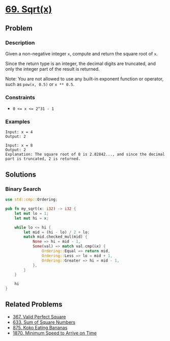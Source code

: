 # [69. Sqrt(x)](https://leetcode.com/problems/sqrtx/)

## Problem

### Description

Given a non-negative integer `x`, compute and return the square root of `x`.

Since the return type is an integer, the decimal digits are truncated, and only
the integer part of the result is returned.

Note: You are not allowed to use any built-in exponent function or operator,
such as `pow(x, 0.5)` or `x ** 0.5`.

### Constraints

* `0 <= x <= 2^31 - 1`

### Examples

```text
Input: x = 4
Output: 2
```

```text
Input: x = 8
Output: 2
Explanation: The square root of 8 is 2.82842..., and since the decimal part is truncated, 2 is returned.
```

## Solutions

### Binary Search

```rust
use std::cmp::Ordering;

pub fn my_sqrt(x: i32) -> i32 {
    let mut lo = 1;
    let mut hi = x;

    while lo <= hi {
        let mid = (hi - lo) / 2 + lo;
        match mid.checked_mul(mid) {
            None => hi = mid - 1,
            Some(val) => match val.cmp(&x) {
                Ordering::Equal => return mid,
                Ordering::Less => lo = mid + 1,
                Ordering::Greater => hi = mid - 1,
            },
        }
    }

    hi
}
```

## Related Problems

* [367. Valid Perfect Square](/leetcode/300%20-%20399/367%20-%20Valid%20Perfect%20Square.md)
* [633. Sum of Square Numbers](/leetcode/600%20-%20699/633%20-%20Sum%20of%20Square%20Numbers.md)
* [875. Koko Eating Bananas](/leetcode/800%20-%20899/875%20-%20Koko%20Eating%20Bananas.md)
* [1870. Minimum Speed to Arrive on Time](/leetcode/1800%20-%201899/1870%20-%20Minimum%20Speed%20to%20Arrive%20on%20Time.md)

